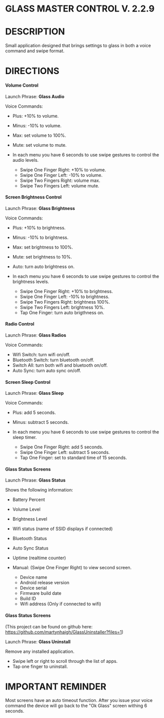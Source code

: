 GLASS MASTER CONTROL  V. 2.2.9
=============

DESCRIPTION
=============
Small application designed that brings settings to glass in both a voice command and swipe format.

DIRECTIONS
=============

#### Volume Control

Launch Phrase: <b>Glass Audio</b>

Voice Commands:
* Plus: +10% to volume.
* Minus: -10% to volume.
* Max: set volume to 100%.
* Mute: set volume to mute.

* In each menu you have 6 seconds to use swipe gestures to control the audio levels.
	* Swipe One Finger Right: +10% to volume.
	* Swipe One Finger Left: -10% to volume.
	* Swipe Two Fingers Right: volume max.
	* Swipe Two Fingers Left: volume mute.


#### Screen Brightness Control

Launch Phrase: <b>Glass Brightness</b>

Voice Commands:
* Plus: +10% to brightness.
* Minus: -10% to brightness.
* Max: set brightness to 100%.
* Mute: set brightness to 10%.
* Auto: turn auto brightness on.

* In each menu you have 6 seconds to use swipe gestures to control the brightness levels.
	* Swipe One Finger Right: +10% to brightness.
	* Swipe One Finger Left: -10% to brightness.
	* Swipe Two Fingers Right: brightness 100%.
	* Swipe Two Fingers Left: brightness 10%.
	* Tap One Finger: turn auto brigthness on.

#### Radio Control

Launch Phrase: <b>Glass Radios</b>

Voice Commands:
* Wifi Switch: turn wifi on/off.
* Bluetooth Switch: turn bluetooth on/off.
* Switch All: turn both wifi and bluetooth on/off.
* Auto Sync: turn auto sync on/off.

#### Screen Sleep Control

Launch Phrase: <b>Glass Sleep</b>

Voice Commands:
* Plus: add 5 seconds.
* Minus: subtract 5 seconds.

* In each menu you have 6 seconds to use swipe gestures to control the sleep timer.
	* Swipe One Finger Right: add 5 seconds.
	* Swipe One Finger Left: subtract 5 seconds.
	* Tap One Finger: set to standard time of 15 seconds.


#### Glass Status Screens

Launch Phrase: <b>Glass Status</b>

Shows the following information:
* Battery Percent
* Volume Level
* Brightness Level
* Wifi status (name of SSID displays if connected)
* Bluetooth Status
* Auto Sync Status
* Uptime (realtime counter)

* Manual: (Swipe One Finger Right) to view second screen.
	* Device name
	* Android release version
	* Device serial 
	* Firmware build date
	* Build ID
	* Wifi address (Only if connected to wifi)


#### Glass Status Screens

(This project can be found on github here: https://github.com/martynhaigh/GlassUninstaller?files=1)

Launch Phrase: <b>Glass Uninstall</b>

Remove any installed application.  
* Swipe left or right to scroll through the list of apps. 
* Tap one finger to uninstall.


IMPORTANT REMINDER
=============

Most screens have an auto timeout function.  After you issue your voice command the device will go back to the "Ok Glass" screen withing 6 seconds.
